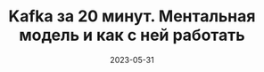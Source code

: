 ---
title: Kafka за 20 минут. Ментальная модель и как с ней работать
description: Ментальная модель Kafka
date: 2023-05-31
type: link
source: https://habr.com/ru/companies/sbermarket/articles/738634/
---